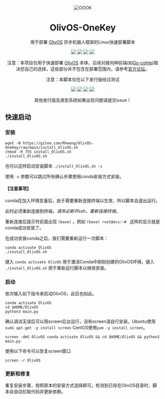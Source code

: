 <div align="center">
    <img alt="OOOK" src="https://olivos.onekey.ren/img/logo.png"/>

# OlivOS-OneKey

用于部署 [OlivOS](https://github.com/OlivOS-Team/OlivOS) 异步机器人框架的Linux快速部署脚本<br>

<img src="https://img.shields.io/github/issues/rhwong/OlivOS-OneKey"> <img src="https://img.shields.io/github/forks/rhwong/OlivOS-OneKey"> 
<img src="https://img.shields.io/github/stars/rhwong/OlivOS-OneKey"> <img src="https://img.shields.io/github/license/rhwong/OlivOS-OneKey">

注意：本项目仅用于快速部署 [OlivOS](https://github.com/OlivOS-Team/OlivOS) 本体，后续对接何种前端(如[Go-cqhtp](https://github.com/Mrs4s/go-cqhttp/))取决您自己的选择，这些部分并不包含在部署范围内，请参考[官方论坛](https://forum.olivos.run/)。

注意：本脚本仅在以下发行版经过测试

<img src="https://img.shields.io/badge/Ubuntu-x86__64-red?style=flat-square&logo=ubuntu"> 
<img src="https://img.shields.io/badge/Ubuntu-aarch64-red?style=flat-square&logo=ubuntu"> 
<img src="https://img.shields.io/badge/CentOS-x86__64-green?style=flat-square&logo=centos">
<!--img src="https://img.shields.io/badge/CentOS-aarch64-green?style=flat-square&logo=centos"-->
<img src="https://img.shields.io/badge/Debian-x86__64-purple?style=flat-square&logo=debian">
<!--img src="https://img.shields.io/badge/Debian-aarch64-purple?style=flat-square&logo=debian"-->

其他发行版及类型系统如果出现问题请提交issue！

</div>
<!-- projectInfo end -->

## 快速启动

### 安装

```shell
wget -N https://gitee.com/Rhwong/OlivOS-OneKey/raw/main/install_OlivOS.sh
chmod -R 755 install_OlivOS.sh
./install_OlivOS.sh
```

也可以这样启动安装脚本 `./install_OlivOS.sh -s` 

使用 `-s` 参数可以跳过所有确认步骤使用conda安装方式安装。

#### 【注意事项】

conda在加入环境变量后，由于需要重新连接终端以生效，所以脚本会退出运行。

此时必须重新连接到终端，*请务必断开ssh，重新连接终端*。

重新连接后提示符前面出现 `(base)` ，例如 `(base) root@ecs:~# ` 这样的显示就是conda成功安装了。

在成功安装conda之后，我们需要重新运行一次脚本：

```shell
conda activate OlivOS
./install_OlivOS.sh
```

键入 `conda activate OlivOS` 用于激活Conda中刚刚创建的OlivOS环境，键入 `./install_OlivOS.sh` 用于重新运行脚本以继续安装。

### 启动

依次输入如下指令来启动OlivOS，此后也如此。

```shell
conda activate OlivOS
cd $HOME/OlivOS
python3 main.py
```
确认调试无误后可以用screen后台运行，没有screen请自行安装，Ubuntu使用 `sudo apt-get -y install screen` CentOS使用`yum -y install screen`。

```shell
screen -dmS OlivOS conda activate OlivOS && cd $HOME/OlivOS && python3 main.py
```
使用以下命令可以恢复screen窗口

```shell
screen -r OlivOS
```
### 更新和修复

重复安装步骤，按照原本的安装方式选择即可。检测到已存在OlivOS目录时，脚本会自动拉取代码并更新依赖。
